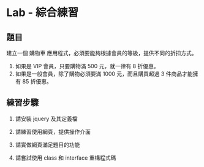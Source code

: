 # Lab - 綜合練習

## 題目

建立一個 購物車 應用程式，必須要能夠根據會員的等級，提供不同的折扣方式。

1. 如果是 VIP 會員，只要購物滿 500 元，就一律有 8 折優惠。
1. 如果是一般會員，除了購物必須要滿 1000 元，而且購買超過 3 件商品才能擁有 85 折優惠。

## 練習步驟

1. 請安裝 jquery 及其定義檔

1. 請練習使用網頁，提供操作介面

1. 請實做網頁滿足題目的功能

1. 請嘗試使用 class 和 interface 重構程式碼